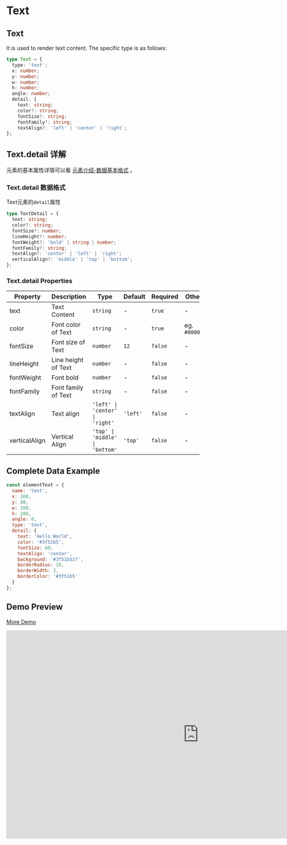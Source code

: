 # Text

## Text

It is used to render text content. The specific type is as follows:

```ts
type Text = {
  type: 'text';
  x: number;
  y: number;
  w: number;
  h: number;
  angle: number;
  detail: {
    text: string;
    color?: string;
    fontSize?: string;
    fontFamily?: string;
    textAlign?: 'left' | 'center' | 'right';
};
```

## Text.detail 详解

元素的基本属性详情可以看 [元素介绍-数据基本格式](./info.md#数据基本格式) 。

### Text.detail 数据格式

Text元素的`detail`属性

```ts
type TextDetail = {
  text: string;
  color?: string;
  fontSize?: number;
  lineHeight?: number;
  fontWeight?: 'bold' | string | number;
  fontFamily?: string;
  textAlign?: 'center' | 'left' | 'right';
  verticalAlign?: 'middle' | 'top' | 'bottom';
};
```

### Text.detail Properties

| Property      | Description         | Type                            | Default  | Required | Others        |
| ------------- | ------------------- | ------------------------------- | -------- | -------- | ------------- |
| text          | Text Content        | `string`                        | -        | `true`   | -             |
| color         | Font color of Text  | `string`                        | -        | `true`   | eg. `#000000` |
| fontSize      | Font size of Text   | `number`                        | `12`     | `false`  | -             |
| lineHeight    | Line height of Text | `number`                        | -        | `false`  | -             |
| fontWeight    | Font bold           | `number`                        | -        | `false`  | -             |
| fontFamily    | Font family of Text | `string`                        | -        | `false`  | -             |
| textAlign     | Text align          | `'left' \| 'center' \| 'right'` | `'left'` | `false`  | -             |
| verticalAlign | Vertical Align      | `'top' \| 'middle' \| 'bottom'` | `'top'`  | `false`  | -             |

## Complete Data Example

```js
const elementText = {
  name: 'text',
  x: 160,
  y: 80,
  w: 200,
  h: 200,
  angle: 0,
  type: 'text',
  detail: {
    text: 'Hello World',
    color: '#3f51b5',
    fontSize: 60,
    textAlign: 'center',
    background: '#3f51b51f',
    borderRadius: 10,
    borderWidth: 2,
    borderColor: '#3f51b5'
  }
};
```

## Demo Preview

[More Demo](https://idraw.js.org/playground/?demo=elem-text)

<iframe class="idraw-playground-preview" 
    src="https://idraw.js.org/playground/?demo=elem-text&header=false&sider=false&default-editor-split=50" 
    width="1000" height="540" frameborder="no" border="0"
    style="border: 1px solid #cecece; margin: 0px auto;"
  ></iframe>
